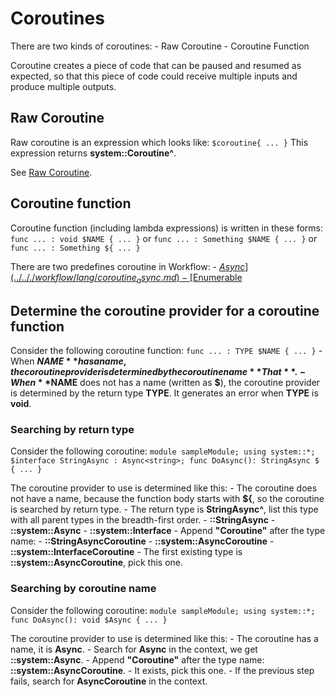 # Coroutines

There are two kinds of coroutines: - Raw Coroutine - Coroutine Function

Coroutine creates a piece of code that can be paused and resumed as expected, so that this piece of code could receive multiple inputs and produce multiple outputs.

## Raw Coroutine

Raw coroutine is an expression which looks like: ``` $coroutine{ ... } ``` This expression returns **system::Coroutine^**.

See [Raw Coroutine](../.././workflow/lang/coroutine_raw.md).

## Coroutine function

Coroutine function (including lambda expressions) is written in these forms: ``` func ... : void $NAME { ... } ``` or ``` func ... : Something $NAME { ... } ``` or ``` func ... : Something ${ ... } ```

There are two predefines coroutine in Workflow: - [$Async](../.././workflow/lang/coroutine_async.md) - [$Enumerable](../.././workflow/lang/coroutine_enumerable.md)

## Determine the coroutine provider for a coroutine function

Consider the following coroutine function: ``` func ... : TYPE $NAME { ... } ``` - When **$NAME** has a name, the coroutine provider is determined by the coroutine name **That**. - When **$NAME** does not has a name (written as **$**), the coroutine provider is determined by the return type **TYPE**. It generates an error when **TYPE** is **void**.

### Searching by return type

Consider the following coroutine: ``` module sampleModule; using system::*; $interface StringAsync : Async<string>; func DoAsync(): StringAsync $ { ... } ```

The coroutine provider to use is determined like this: - The coroutine does not have a name, because the function body starts with **${**, so the coroutine is searched by return type. - The return type is **StringAsync^**, list this type with all parent types in the breadth-first order. - **::StringAsync** - **::system::Async** - **::system::Interface** - Append **"Coroutine"** after the type name: - **::StringAsyncCoroutine** - **::system::AsyncCoroutine** - **::system::InterfaceCoroutine** - The first existing type is **::system::AsyncCoroutine**, pick this one.

### Searching by coroutine name

Consider the following coroutine: ``` module sampleModule; using system::*; func DoAsync(): void $Async { ... } ```

The coroutine provider to use is determined like this: - The coroutine has a name, it is **Async**. - Search for **Async** in the context, we get **::system::Async**. - Append **"Coroutine"** after the type name: **::system::AsyncCoroutine**. - It exists, pick this one. - If the previous step fails, search for **AsyncCoroutine** in the context.

